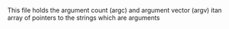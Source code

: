 This file holds the argument count (argc) and argument vector (argv) itan array of pointers to the strings which are arguments
